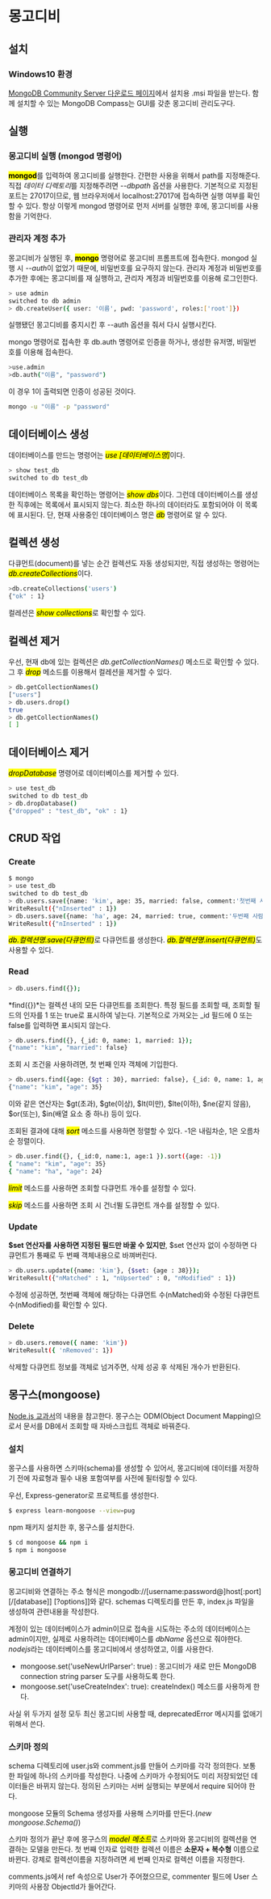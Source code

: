 # 몽고디비

## 설치

### Windows10 환경

[MongoDB Community Server 다운로드 페이지](https://www.mongodb.com/try/download/community)에서 설치용 .msi 파일을 받는다. 함께 설치할 수 있는 MongoDB Compass는 GUI를 갖춘 몽고디비 관리도구다.



## 실행

### 몽고디비 실행 (mongod 명령어)

<mark>**mongod**</mark>를 입력하여 몽고디비를 실행한다. 간편한 사용을 위해서 path를 지정해준다. 직접 *데이터 디렉토리*를 지정해주려면 *--dbpath* 옵션을 사용한다. 기본적으로 지정된 포트는 27017이므로, 웹 브라우저에서 localhost:27017에 접속하면 실행 여부를 확인할 수 있다. 항상 이렇게 mongod 명령어로 먼저 서버를 실행한 후에, 몽고디비를 사용함을 기억한다.

### 관리자 계정 추가

몽고디비가 실행된 후, <mark>**mongo**</mark> 명령어로 몽고디비 프롬프트에 접속한다. mongod 실행 시 *--auth*이 없었기 때문에, 비밀번호를 요구하지 않는다. 관리자 계정과 비밀번호를 추가한 후에는 몽고디비를 재 실행하고, 관리자 계정과 비밀번호를 이용해 로그인한다.

```bash
> use admin
switched to db admin
> db.createUser({ user: '이름', pwd: 'password', roles:['root']})
```

실행됐던 몽고디비를 중지시킨 후 --auth 옵션을 줘서 다시 실행시킨다.

mongo 명령어로 접속한 후 db.auth 명령어로 인증을 하거나, 생성한 유저명, 비밀번호를 이용해 접속한다.

```bash
>use.admin
>db.auth("이름", "password")
```

이 경우 1이 출력되면 인증이 성공된 것이다.

```bash
mongo -u "이름" -p "password"
```



## 데이터베이스 생성

데이터베이스를 만드는 명령어는 <mark>*use [데이터베이스명]*</mark>이다.

```bash
> show test_db
switched to db test_db
```

데이터베이스 목록을 확인하는 명령어는 <mark>*show dbs*</mark>이다. 그런데 데이터베이스를 생성한 직후에는 목록에서 표시되지 않는다. 최소한 하나의 데이터라도 포함되어야 이 목록에 표시된다. 단, 현재 사용중인 데이터베이스 명은 <mark>*db*</mark> 명령어로 알 수 있다.



## 컬렉션 생성

다큐먼트(document)를 넣는 순간 컬렉션도 자동 생성되지만, 직접 생성하는 명령어는 <mark>*db.createCollections*</mark>이다.

```bash
>db.createCollections('users')
{"ok" : 1}
```

컬레션은 <mark>*show collections*</mark>로 확인할 수 있다.



## 컬렉션 제거

우선, 현재 db에 있는 컬렉션은 *db.getCollectionNames()* 메소드로 확인할 수 있다. 그 후 <mark>*drop*</mark> 메소드를 이용해서 컬레션을 제거할 수 있다.

```bash
> db.getCollectionNames()
["users"]
> db.users.drop()
true
> db.getCollectionNames()
[ ]
```



## 데이터베이스 제거

<mark>*dropDatabase*</mark> 명령어로 데이터베이스를 제거할 수 있다.

```bash
> use test_db
switched to db test_db
> db.dropDatabase()
{"dropped" : "test_db", "ok" : 1}
```





## CRUD 작업

### Create

```bash
$ mongo
> use test_db
switched to db test_db
> db.users.save({name: 'kim', age: 35, married: false, comment:'첫번째 사람', createdAt: new Date()});
WriteResult({"nInserted" : 1})
> db.users.save({name: 'ha', age: 24, married: true, comment:'두번째 사람', createdAt: new Date()});
WriteResult({"nInserted" : 1})
```

<mark>*db.컬렉션명.save(다큐먼트)*</mark>로 다큐먼트를 생성한다. <mark>*db.컬렉션명.insert(다큐먼트)*</mark>도 사용할 수 있다.

### Read

```bash
> db.users.find({});
```

*find({})*는 컬렉션 내의 모든 다큐먼트를 조회한다. 특정 필드를 조회할 때, 조회할 필드의 인자를 1 또는 true로 표시하여 넣는다. 기본적으로 가져오는 _id 필드에 0 또는 false를 입력하면 표시되지 않는다.

```bash
> db.users.find({}, {_id: 0, name: 1, married: 1});
{"name": "kim", "married": false}
```

조회 시 조건을 사용하려면, 첫 번째 인자 객체에 기입한다. 

```bash
> db.users.find({age: {$gt : 30}, married: false}, {_id: 0, name: 1, age: 1});
{"name": "kim", "age": 35}
```

이와 같은 연산자는 $gt(초과), $gte(이상), $lt(미만), $lte(이하), $ne(같지 않음), $or(또는), $in(배열 요소 중 하나) 등이 있다.

조회된 결과에 대해 <mark>*sort*</mark>  메소드를 사용하면 정렬할 수 있다. -1은 내림차순, 1은 오름차순 정렬이다.

```bash
> db.user.find({}, {_id:0, name:1, age:1 }).sort({age: -1})
{ "name": "kim", "age": 35}
{ "name": "ha", "age": 24}
```

<mark>*limit*</mark> 메소드를 사용하면 조회할 다큐먼트 개수를 설정할 수 있다.

<mark>*skip*</mark> 메소드를 사용하면 조회 시 건너뛸 도큐먼트 개수를 설정할 수 있다.



### Update

**$set 연산자를 사용하면 지정된 필드만 바꿀 수 있지만**, $set 연산자 없이 수정하면 다큐먼트가 통째로 두 번째 객체내용으로 바껴버린다. 

```bash
> db.users.update({name: 'kim'}, {$set: {age : 38}});
WriteResult({"nMatched" : 1, "nUpserted" : 0, "nModified" : 1})
```

수정에 성공하면, 첫번째 객체에 해당하는 다큐먼트 수(nMatched)와 수정된 다큐먼트 수(nModified)를 확인할 수 있다.



### Delete

```bash
> db.users.remove({ name: 'kim'})
WriteResult({ 'nRemoved': 1})
```

삭제할 다큐먼트 정보를 객체로 넘겨주면, 삭제 성공 후 삭제된 개수가 반환된다.



## 몽구스(mongoose)

[Node.js 교과서](http://www.kyobobook.co.kr/product/detailViewKor.laf?mallGb=KOR&barcode=9791160505221#)의 내용을 참고한다. 몽구스는 ODM(Object Document Mapping)으로서 문서를 DB에서 조회할 때 자바스크립트 객체로 바꿔준다.

### 설치

몽구스를 사용하면 스키마(schema)를 생성할 수 있어서, 몽고디비에 데이터를 저장하기 전에 자료형과 필수 내용 포함여부를 사전에 필터링할 수 있다.

우선, Express-generator로 프로젝트를 생성한다.

```bash
$ express learn-mongoose --view=pug
```

npm 패키지 설치한 후, 몽구스를 설치한다.

```bash
$ cd mongoose && npm i
$ npm i mongoose
```



### 몽고디비 연결하기

몽고디비와 연결하는 주소 형식은 mongodb://[username:password@]host[:port] [/[database]] [?options]]와 같다. schemas 디렉토리를 만든 후, index.js 파일을 생성하여 관련내용을 작성한다.

계정이 있는 데이터베이스가 admin이므로 접속을 시도하는 주소의 데이터베이스는 admin이지만, 실제로 사용하려는 데이터베이스를 *dbName* 옵션으로 줘야한다. *nodejs*라는 데이터베이스를 몽고디비에서 생성하였고, 이를 사용한다. 

- mongoose.set('useNewUrlParser': true) : 몽고디비가 새로 만든 MongoDB connection string parser 도구를 사용하도록 한다.
- mongoose.set('useCreateIndex': true):  createIndex() 메소드를 사용하게 한다.

사실 위 두가지 설정 모두 최신 몽고디비 사용할 때, deprecatedError 메시지를 없애기 위해서 쓴다.



### 스키마 정의

schema 디렉토리에 user.js와 comment.js를 만들어 스키마를 각각 정의한다. 보통 한 파일에 하나의 스키마를 작성한다. 나중에 스키마가 수정되어도 미리 저장되었던 데이터들은 바뀌지 않는다. 정의된 스키마는 서버 실행되는 부분에서 require 되어야 한다.

mongoose 모듈의 Schema 생성자를 사용해 스키마를 만든다.(*new mongoose.Schema()*)

스키마 정의가 끝난 후에 몽구스의 <mark>*model 메소드*</mark>로 스키마와 몽고디비의 컬렉션을 연결하는 모델을 만든다. 첫 번째 인자로 입력한 컬렉션 이름은 **소문자 + 복수형** 이름으로 바뀐다. 강제로 컬렉션이름을 지정하려면 세 번째 인자로 컬렉션 이름을 지정한다.

comments.js에서 ref 속성으로 User가 주어졌으므로, commenter 필드에 User 스키마의 사용장 ObjectId가 들어간다. 